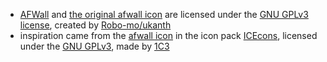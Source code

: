 - [AFWall](https://github.com/ukanth/afwall) and [the original afwall icon](https://github.com/ukanth/afwall/blob/beta/aFWall/src/main/res/drawable-xxhdpi/ic_launcher_free.png) are licensed under the [GNU GPLv3 license](https://github.com/ukanth/afwall/blob/master/LICENSE), created by [Robo-mo/ukanth](https://github.com/ukanth)
- inspiration came from the [afwall icon](https://github.com/1C3/ICEcons/blob/master/app/src/main/res/drawable-nodpi/nodpi_afwall.png) in the icon pack [ICEcons](https://github.com/1C3/ICEcons), licensed under the [GNU GPLv3](https://github.com/1C3/ICEcons/blob/master/LICENSE), made by [1C3](https://github.com/1C3)